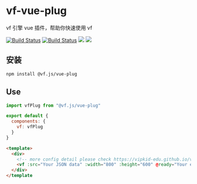 # vf-vue-plug
vf 引擎 vue 插件，帮助你快速使用 vf

[![Build Status](https://travis-ci.com/vipkid-edu/vf-vue.svg?branch=master)](https://travis-ci.com/vipkid-edu/vf-vue)
[![Build Status](https://circleci.com/gh/vipkid-edu/vf-vue.svg?style=shield)](https://circleci.com/gh/vipkid-edu/vf-vue.svg?style=shield)
<img src="https://img.shields.io/github/issues/vipkid-edu/vf-vue">
<img src="https://img.shields.io/github/license/vipkid-edu/vf-vue">

## 安装

```shell
npm install @vf.js/vue-plug
```
  
## Use

```javascript
import vfPlug from "@vf.js/vue-plug"

export default {
  components: {
    vf: vfPlug
  }
}
```

```html
<template>
  <div>
    <!-- more config detail please check https://vipkid-edu.github.io/vf-docs/handbook/option.html -->
    <vf :src="Your JSON data" :width="800" :height="600" @ready="Your event handle" @message="..." @error="..." @dispose="..."></vf>
  </div>
</template
```

  
